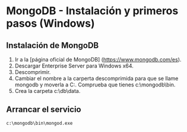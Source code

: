 # MongoDB - Instalación y primeros pasos (Windows)
## Instalación de MongoDB
1. Ir a la [página oficial de MongoDB] (https://www.mongodb.com/es). 
2. Descargar Enterprise Server para Windows x64.
3. Descomprimir.
4. Cambiar el nombre a la carperta descomprimida para que se llame mongodb y moverla a C:. Comprueba que tienes c:\mongodb\bin.
5. Crea la carpeta c:\db\data.
## Arrancar el servicio
```console
c:\mongodb\bin\mongod.exe 
```
